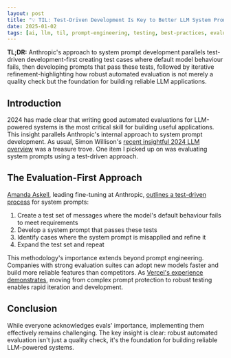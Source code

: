```yaml
---
layout: post
title: "💡 TIL: Test-Driven Development Is Key to Better LLM System Prompts"
date: 2025-01-02
tags: [ai, llm, til, prompt-engineering, testing, best-practices, evaluation, machine-learning, system-prompts]
---
```


**TL;DR:** Anthropic's approach to system prompt development parallels
test-driven development-first creating test cases where default model behaviour
fails, then developing prompts that pass these tests, followed by iterative
refinement-highlighting how robust automated evaluation is not merely a quality
check but the foundation for building reliable LLM applications.
<!--more-->

## Introduction

2024 has made clear that writing good automated evaluations for LLM-powered
systems is the most critical skill for building useful applications. This
insight parallels Anthropic's internal approach to system prompt development. As
usual, Simon Willison's
[recent insightful 2024 LLM overview](https://simonwillison.net/2024/Dec/31/llms-in-2024/#evals-really-matter)
was a treasure trove. One item I picked up on was evaluating system prompts
using a test-driven approach.

## The Evaluation-First Approach

[Amanda Askell](https://askell.io/), leading fine-tuning at Anthropic,
[outlines a test-driven process](https://xcancel.com/amandaaskell/status/1866207266761760812)
for system prompts:

1. Create a test set of messages where the model's default behaviour fails to
   meet requirements
2. Develop a system prompt that passes these tests
3. Identify cases where the system prompt is misapplied and refine it
4. Expand the test set and repeat

This methodology's importance extends beyond prompt engineering. Companies with
strong evaluation suites can adopt new models faster and build more reliable
features than competitors. As
[Vercel's experience demonstrates](https://xcancel.com/cramforce/status/1860436022347075667),
moving from complex prompt protection to robust testing enables rapid iteration
and development.

## Conclusion

While everyone acknowledges evals' importance, implementing them effectively
remains challenging. The key insight is clear: robust automated evaluation isn't
just a quality check, it's the foundation for building reliable LLM-powered
systems.
